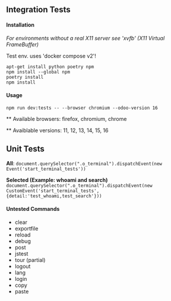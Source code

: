 ## Integration Tests

#### Installation

_For environments without a real X11 server see 'xvfb' (X11 Virtual
FrameBuffer)_

Test env. uses 'docker compose v2'!

```
apt-get install python poetry npm
npm install --global npm
poetry install
npm install
```

#### Usage

```
npm run dev:tests -- --browser chromium --odoo-version 16
```

\*\* Available browsers: firefox, chromium, chrome

\*\* Avaiblable versions: 11, 12, 13, 14, 15, 16

## Unit Tests

**All**:
`document.querySelector(".o_terminal").dispatchEvent(new Event('start_terminal_tests'))`

**Selected (Example: whoami and search)**
`document.querySelector(".o_terminal").dispatchEvent(new CustomEvent('start_terminal_tests', {detail:'test_whoami,test_search'}))`

#### Untested Commands

- clear
- exportfile
- reload
- debug
- post
- jstest
- tour (partial)
- logout
- lang
- login
- copy
- paste
